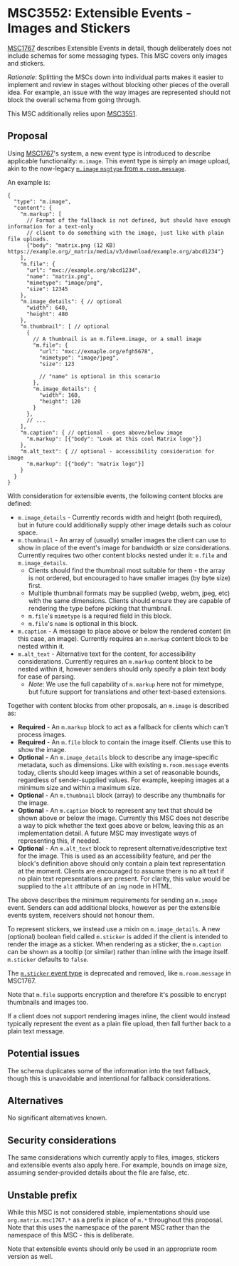 # MSC3552: Extensible Events - Images and Stickers

[MSC1767](https://github.com/matrix-org/matrix-doc/pull/1767) describes Extensible Events in detail,
though deliberately does not include schemas for some messaging types. This MSC covers only images
and stickers.

*Rationale*: Splitting the MSCs down into individual parts makes it easier to implement and review in
stages without blocking other pieces of the overall idea. For example, an issue with the way images
are represented should not block the overall schema from going through.

This MSC additionally relies upon [MSC3551](https://github.com/matrix-org/matrix-doc/pull/3551).

## Proposal

Using [MSC1767](https://github.com/matrix-org/matrix-doc/pull/1767)'s system, a new event type
is introduced to describe applicable functionality: `m.image`. This event type is simply an image
upload, akin to the now-legacy [`m.image` `msgtype` from `m.room.message`](https://spec.matrix.org/v1.1/client-server-api/#mimage).

An example is:

```json5
{
  "type": "m.image",
  "content": {
    "m.markup": [
      // Format of the fallback is not defined, but should have enough information for a text-only
      // client to do something with the image, just like with plain file uploads.
      {"body": "matrix.png (12 KB) https://example.org/_matrix/media/v3/download/example.org/abcd1234"}
    ],
    "m.file": {
      "url": "mxc://example.org/abcd1234",
      "name": "matrix.png",
      "mimetype": "image/png",
      "size": 12345
    },
    "m.image_details": { // optional
      "width": 640,
      "height": 480
    },
    "m.thumbnail": [ // optional
      {
        // A thumbnail is an m.file+m.image, or a small image
        "m.file": {
          "url": "mxc://exmaple.org/efgh5678",
          "mimetype": "image/jpeg",
          "size": 123

          // "name" is optional in this scenario
        },
        "m.image_details": {
          "width": 160,
          "height": 120
        }
      },
      // ...
    ],
    "m.caption": { // optional - goes above/below image
      "m.markup": [{"body": "Look at this cool Matrix logo"}]
    },
    "m.alt_text": { // optional - accessibility consideration for image
      "m.markup": [{"body": "matrix logo"}]
    }
  }
}
```

With consideration for extensible events, the following content blocks are defined:

* `m.image_details` - Currently records width and height (both required), but in future could
  additionally supply other image details such as colour space.
* `m.thumbnail` - An array of (usually) smaller images the client can use to show in place of
  the event's image for bandwidth or size considerations. Currently requires two other content
  blocks nested under it: `m.file` and `m.image_details`.
  * Clients should find the thumbnail most suitable for them - the array is not ordered, but
    encouraged to have smaller images (by byte size) first.
  * Multiple thumbnail formats may be supplied (webp, webm, jpeg, etc) with the same dimensions.
    Clients should ensure they are capable of rendering the type before picking that thumbnail.
  * `m.file`'s `mimetype` is a required field in this block.
  * `m.file`'s `name` is optional in this block.
* `m.caption` - A message to place above or below the rendered content (in this case, an image).
  Currently requires an `m.markup` content block to be nested within it.
* `m.alt_text` - Alternative text for the content, for accessibility considerations. Currently
  requires an `m.markup` content block to be nested within it, however senders should only
  specify a plain text body for ease of parsing.
  * *Note*: We use the full capability of `m.markup` here not for mimetype, but future support
    for translations and other text-based extensions.

Together with content blocks from other proposals, an `m.image` is described as:

* **Required** - An `m.markup` block to act as a fallback for clients which can't process images.
* **Required** - An `m.file` block to contain the image itself. Clients use this to show the image.
* **Optional** - An `m.image_details` block to describe any image-specific metadata, such as dimensions.
  Like with existing `m.room.message` events today, clients should keep images within a set of
  reasonable bounds, regardless of sender-supplied values. For example, keeping images at a minimum
  size and within a maximum size.
* **Optional** - An `m.thumbnail` block (array) to describe any thumbnails for the image.
* **Optional** - An `m.caption` block to represent any text that should be shown above or below the
  image. Currently this MSC does not describe a way to pick whether the text goes above or below,
  leaving this as an implementation detail. A future MSC may investigate ways of representing this,
  if needed.
* **Optional** - An `m.alt_text` block to represent alternative/descriptive text for the image. This
  is used as an accessibility feature, and per the block's definition above should only contain a plain
  text representation at the moment. Clients are encouraged to assume there is no alt text if no plain
  text representations are present. For clarity, this value would be supplied to the `alt` attribute
  of an `img` node in HTML.

The above describes the minimum requirements for sending an `m.image` event. Senders can add additional
blocks, however as per the extensible events system, receivers should not honour them.

To represent stickers, we instead use a mixin on `m.image_details`. A new (optional) boolean field
called `m.sticker` is added if the client is intended to render the image as a sticker. When rendering
as a sticker, the `m.caption` can be shown as a tooltip (or similar) rather than inline with the image
itself. `m.sticker` defaults to `false`.

The [`m.sticker` event type](https://spec.matrix.org/v1.1/client-server-api/#msticker) is deprecated
and removed, like `m.room.message` in MSC1767.

Note that `m.file` supports encryption and therefore it's possible to encrypt thumbnails and images
too.

If a client does not support rendering images inline, the client would instead typically represent
the event as a plain file upload, then fall further back to a plain text message.

## Potential issues

The schema duplicates some of the information into the text fallback, though this is unavoidable
and intentional for fallback considerations.

## Alternatives

No significant alternatives known.

## Security considerations

The same considerations which currently apply to files, images, stickers and extensible events also
apply here. For example, bounds on image size, assuming sender-provided details about the file are
false, etc.

## Unstable prefix

While this MSC is not considered stable, implementations should use `org.matrix.msc1767.*` as a prefix in
place of `m.*` throughout this proposal. Note that this uses the namespace of the parent MSC rather than
the namespace of this MSC - this is deliberate.

Note that extensible events should only be used in an appropriate room version as well.
